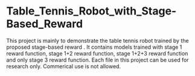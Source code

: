 # Table_Tennis_Robot_with_Stage-Based_Reward
This project is mainly to demonstrate the table tennis robot trained by the proposed stage-based reward . It contains models trained with stage 1 reward function, stage 1+2 reward function, stage 1+2+3 reward function and only stage 3 reward function.
Each file in this project can be used for research only. Commerical use is not allowed.

